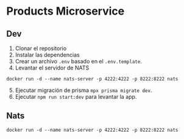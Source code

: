 # Products Microservice

## Dev

1. Clonar el repositorio
2. Instalar las dependencias
3. Crear un archivo `.env` basado en el `.env.template`.
4. Levantar el servidor de NATS
```
docker run -d --name nats-server -p 4222:4222 -p 8222:8222 nats
```
5. Ejecutar migración de prisma `mpx prisma migrate dev`.
6. Ejecutar `npm run start:dev` para levantar la app.

## Nats
```
docker run -d --name nats-server -p 4222:4222 -p 8222:8222 nats
```